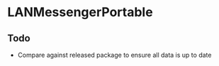 # LANMessengerPortable

## Todo
- Compare against released package to ensure all data is up to date
